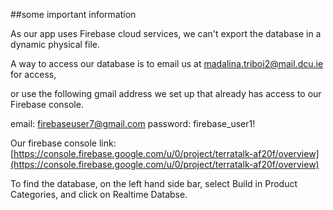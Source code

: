 ##some important information

As our app uses Firebase cloud services, we can't export the database in a dynamic physical file.

A way to access our database is to email us at madalina.triboi2@mail.dcu.ie for access, 

or use the following gmail address we set up that already has access to our Firebase console.

email: firebaseuser7@gmail.com
password: firebase_user1!

Our firebase console link: [https://console.firebase.google.com/u/0/project/terratalk-af20f/overview](https://console.firebase.google.com/u/0/project/terratalk-af20f/overview)

To find the database, on the left hand side bar, select Build in Product Categories, and click on Realtime Databse.
